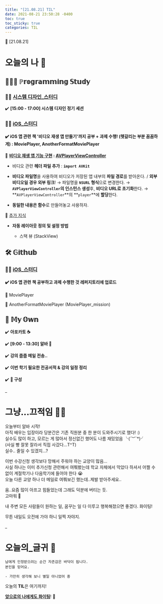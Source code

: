 ```yaml
---
title: "[21.08.21] TIL"
date: 2021-08-21 23:50:28 -0400
toc: true
toc_sticky: true
categories: TIL
---
```



📝 [21.08.21]

# 오늘의 나 💭

## 👩🏻‍💻 ℙ𝕣𝕠𝕘𝕣𝕒𝕞𝕞𝕚𝕟𝕘 𝕊𝕥𝕦𝕕𝕪    
###  ☝🏻 <u>시스템 디자인_스터디</u> 

✔️ **[15:00 - 17:00] 시스템 디자인 정기 세션**

### ☝🏻 <u>iOS_스터디</u>

#### ✔️ iOS 앱 관련 책 '비디오 재생 앱 만들기'까지 공부 + 과제 수행! (헷갈리는 부분 꼼꼼하게) : MoviePlayer, AnotherFormatMoviePlayer     

📑 **<u>비디오 재생 앱 기능 구현</u> : <u>AVPlayerViewController</u>**    

- 비디오 관련 **헤더 파일 추가** : **`import AVKit`** 
	
- **비디오 파일명**을 사용하여 비디오가 저장된 앱 내부의 **파일 경로**를 받아온다. / **외부 비디오일 경우 외부 링크**! → 파일명을 **`NSURL` 형식**으로 변경한다. → **`AVPlayerViewController`의 인스턴스 생성**후, **비디오 URL로 초기화**한다. → **`AVPlayerViewController`**의 **`player`**에 **할당**한다.
		
- **동일한 내용은 함수**로 만들어놓고 사용하자. 

📑 <u>추가 지식</u>    

- **자동 레이아웃 정의 및 설정 방법**

	- 스택 뷰 (StackView)


## 🛠️ 𝔾𝕚𝕥𝕙𝕦𝕓  	

### ☝🏻 <u>iOS_스터디</u>

#### ✔️ **iOS 앱 관련 책 공부하고 과제 수행한 것 레퍼지토리에 업로드**     

 📁 MoviePlayer
 
 📁 AnotherFormatMoviePlayer (MoviePlayer_mission)


## 🌝 𝕄𝕪 𝕆𝕨𝕟   

✔️ **아포카토 ☕️**   

✔️ **[9:00 - 13:30] 알바 🥖**   

✔️ **강의 줍줍 메일 전송..** 

✔️ **이번 학기 필요한 전공서적 & 강의 일정 정리**                

✔️ **🤫 구성**     

  

_
  
# 그냥...끄적임 ✍🏻

오늘부터 알바 시작!      
아직 배우는 입장이라 당분간은 기존 직원분 중 한 분이 도와주시기로 했다! :)       
실수도 많이 하고, 모르는 게 많아서 정신없긴 했어도 나름 재밌었음 ╰(´︶`*)╯   
(사실 빵 잘못 잘라서 직접 사갔다...T^T)      
실수.. 줄일 수 있겠지...?

이번 수강신청 생각보다 망해서 주워야 하는 교양이 많음...    
사실 하나는 이미 추가신청 관련해서 여쭤봤는데 학교 자체에서 막았다 하셔서 어쩔 수 없이 계절학기나 다음학기에 들어야 한다 😭     
오늘 다른 교양 하나 더 메일로 여쭤보긴 했는데..제발 받아주세요..     

움..요즘 많이 아프고 힘들었는데 그래도 덕분에 버티는 듯.      
고마워 👀   

내 주변 모든 사람들이 원하는 일, 꿈꾸는 일 다 이루고 행복해졌으면 좋겠다. 화이팅!       

무튼 내일도 오전에 가야 하니 일찍 자야지.                  

_

# 오늘의_글귀 📄

	남에게 인정받으려는 순간 자존감은 바닥이 됩니다.
	본인을 믿어요.
	
	- 가만히 생각해 보니 별일 아니었어 중


<div class="notice--primary" markdown="1">
오늘의 <strong>TIL</strong>은 여기까지!     
      
<strong><u>앞으로의 나에게도 화이팅</u></strong>! 🌸 
</div>

